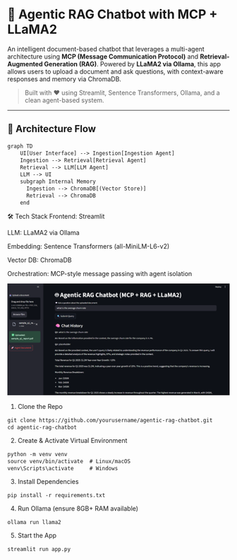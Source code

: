 # 🤖 Agentic RAG Chatbot with MCP + LLaMA2

An intelligent document-based chatbot that leverages a multi-agent architecture using **MCP (Message Communication Protocol)** and **Retrieval-Augmented Generation (RAG)**. Powered by **LLaMA2 via Ollama**, this app allows users to upload a document and ask questions, with context-aware responses and memory via ChromaDB.

> Built with ❤️ using Streamlit, Sentence Transformers, Ollama, and a clean agent-based system.

---

## 🧠 Architecture Flow

```mermaid
graph TD
    UI[User Interface] --> Ingestion[Ingestion Agent]
    Ingestion --> Retrieval[Retrieval Agent]
    Retrieval --> LLM[LLM Agent]
    LLM --> UI
    subgraph Internal Memory
      Ingestion --> ChromaDB[(Vector Store)]
      Retrieval --> ChromaDB
    end
```
🛠️ Tech Stack
Frontend: Streamlit

LLM: LLaMA2 via Ollama

Embedding: Sentence Transformers (all-MiniLM-L6-v2)

Vector DB: ChromaDB

Orchestration: MCP-style message passing with agent isolation

![App Screenshot](./screenshot.png)


1. Clone the Repo
```
git clone https://github.com/yourusername/agentic-rag-chatbot.git
cd agentic-rag-chatbot
```

2. Create & Activate Virtual Environment
```
python -m venv venv
source venv/bin/activate  # Linux/macOS
venv\Scripts\activate     # Windows
```
3. Install Dependencies
```
pip install -r requirements.txt
```
4. Run Ollama (ensure 8GB+ RAM available)
```
ollama run llama2
```
5. Start the App
```
streamlit run app.py
```
